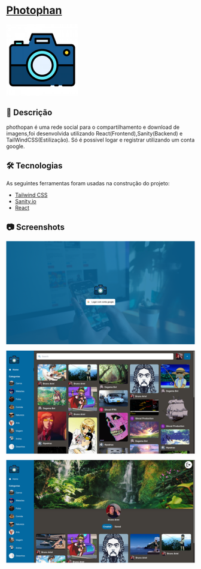 # [Photophan](https://photophan.netlify.app)
![logo](/frontend/public/logo192.png)

## 📄 Descrição
phothopan é uma rede social para o compartilhamento e download de imagens,foi desenvolvida utilizando React(Frontend),Sanity(Backend) e TailWindCSS(Estilização).
Só é possivel logar e registrar utilizando um conta google.

## 🛠 Tecnologias
As seguintes ferramentas foram usadas na construção do projeto:
- [Tailwind CSS](https://tailwindcss.com/)
- [Sanity.io](https://www.sanity.io/)
- [React](https://pt-br.reactjs.org/)

## 📷 Screenshots

![login](/screenshots/login.png)

![home](/screenshots/home.png)

![user](/screenshots/user.png)


